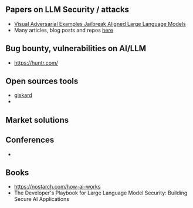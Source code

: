 ## Papers on LLM Security / attacks
* [Visual Adversarial Examples Jailbreak Aligned Large Language Models](https://arxiv.org/pdf/2306.13213) 
* Many articles, blog posts and repos [here](https://github.com/corca-ai/awesome-llm-security?tab=readme-ov-file)

## Bug bounty, vulnerabilities on AI/LLM
* https://huntr.com/

## Open sources tools 
* [giskard](https://www.giskard.ai/)
* 
## Market solutions 

## Conferences
*

## Books
* https://nostarch.com/how-ai-works
* The Developer's Playbook for Large Language Model Security: Building Secure AI Applications
